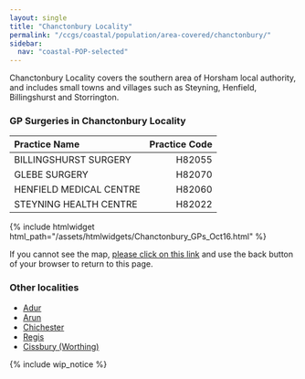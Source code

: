 ```yaml
---
layout: single
title: "Chanctonbury Locality"
permalink: "/ccgs/coastal/population/area-covered/chanctonbury/"
sidebar:
  nav: "coastal-POP-selected"
---
```


Chanctonbury Locality covers the southern area of Horsham local authority, and includes small towns and villages such as Steyning, Henfield, Billingshurst and Storrington.
 
### GP Surgeries in Chanctonbury Locality

| Practice Name | Practice Code |
|:--------------|--------------:|
| BILLINGSHURST SURGERY | H82055 |
| GLEBE SURGERY | H82070 |
| HENFIELD MEDICAL CENTRE | H82060 |
| STEYNING HEALTH CENTRE | H82022 |

{% include htmlwidget html_path="/assets/htmlwidgets/Chanctonbury_GPs_Oct16.html" %}

<!-- <iframe src="http://jsna.westsussex.gov.uk/wp-content/uploads/2016/10/Chanctonbury_GPs_Oct16.html" width="100%" height="400"></iframe> -->

If you cannot see the map, [please click on this link](/assets/htmlwidgets/Chanctonbury_GPs_Oct16.html) and use the back button of your browser to return to this page.

### Other localities

- [Adur](/ccgs/coastal/population/area-covered/adur/)
- [Arun](/ccgs/coastal/population/area-covered/arun/)
- [Chichester](/ccgs/coastal/population/area-covered/chichester/)
- [Regis](/ccgs/coastal/population/area-covered/regis/)
- [Cissbury (Worthing)](/ccgs/coastal/population/area-covered/cissbury-worthing/)

{% include wip_notice %}
